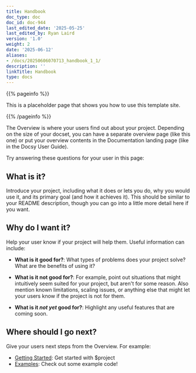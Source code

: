```yaml
---
title: Handbook
doc_type: doc
doc_id: doc-944
last_edited_date: '2025-05-25'
last_edited_by: Ryan Laird
version: '1.0'
weight: 2
date: '2025-06-12'
aliases:
- /docs/20250606070713_handbook_1_1/
description: ''
linkTitle: Handbook
type: docs
---
```


{{% pageinfo %}}

This is a placeholder page that shows you how to use this template site.

{{% /pageinfo %}}

The Overview is where your users find out about your project. Depending on the
size of your docset, you can have a separate overview page (like this one) or
put your overview contents in the Documentation landing page (like in the Docsy
User Guide).

Try answering these questions for your user in this page:

## What is it?

Introduce your project, including what it does or lets you do, why you would use
it, and its primary goal (and how it achieves it). This should be similar to
your README description, though you can go into a little more detail here if you
want.

## Why do I want it?

Help your user know if your project will help them. Useful information can
include:

- **What is it good for?**: What types of problems does your project solve? What
  are the benefits of using it?

- **What is it not good for?**: For example, point out situations that might
  intuitively seem suited for your project, but aren't for some reason. Also
  mention known limitations, scaling issues, or anything else that might let
  your users know if the project is not for them.

- **What is it _not yet_ good for?**: Highlight any useful features that are
  coming soon.

## Where should I go next?

Give your users next steps from the Overview. For example:

- [Getting Started](/docs/getting-started/): Get started with $project
- [Examples](/docs/examples/): Check out some example code!
